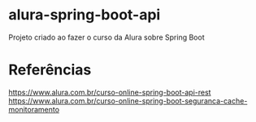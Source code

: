 # alura-spring-boot-api

Projeto criado ao fazer o curso da Alura sobre Spring Boot 

# Referências
https://www.alura.com.br/curso-online-spring-boot-api-rest
https://www.alura.com.br/curso-online-spring-boot-seguranca-cache-monitoramento

